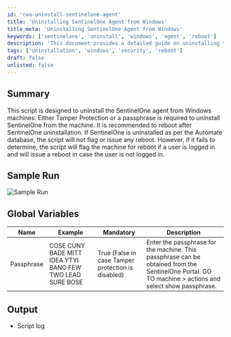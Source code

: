 ```yaml
---
id: 'cwa-uninstall-sentinelone-agent'
title: 'Uninstalling SentinelOne Agent from Windows'
title_meta: 'Uninstalling SentinelOne Agent from Windows'
keywords: ['sentinelone', 'uninstall', 'windows', 'agent', 'reboot']
description: 'This document provides a detailed guide on uninstalling the SentinelOne agent from Windows machines, including requirements for Tamper Protection or a passphrase, and handling reboot scenarios based on the uninstallation status.'
tags: ['uninstallation', 'windows', 'security', 'reboot']
draft: false
unlisted: false
---
```

## Summary

This script is designed to uninstall the SentinelOne agent from Windows machines. Either Tamper Protection or a passphrase is required to uninstall SentinelOne from the machine. It is recommended to reboot after SentinelOne uninstallation. If SentinelOne is uninstalled as per the Automate database, the script will not flag or issue any reboot. However, if it fails to determine, the script will flag the machine for reboot if a user is logged in and will issue a reboot in case the user is not logged in.

## Sample Run

![Sample Run](..\..\..\static\img\Uninstall-SentinelOne\image_1.png)

## Global Variables

| **Name**   | **Example**                                                                 | **Mandatory**                                               | **Description**                                                                                                                                               |
|------------|-----------------------------------------------------------------------------|------------------------------------------------------------|---------------------------------------------------------------------------------------------------------------------------------------------------------------|
| Passphrase | COSE CUNY BADE MITT IDEA YTYI BANG FEW TWO LEAD SURE BOSE                 | True (False in case Tamper protection is disabled)         | Enter the passphrase for the machine. This passphrase can be obtained from the SentinelOne Portal. GO TO machine > actions and select show passphrase. |

## Output

- Script log



